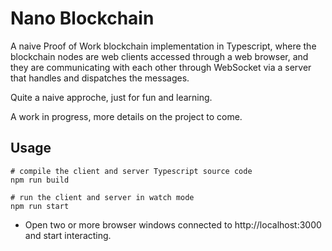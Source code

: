 # Nano Blockchain

A naive Proof of Work blockchain implementation in Typescript, where the blockchain nodes are web clients accessed through a web browser, and they are communicating with each other through WebSocket via a server that handles and dispatches the messages.

Quite a naive approche, just for fun and learning.

A work in progress, more details on the project to come.

## Usage

```shell
# compile the client and server Typescript source code
npm run build

# run the client and server in watch mode
npm run start
```

- Open two or more browser windows connected to http://localhost:3000 and start interacting.
